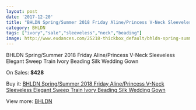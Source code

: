 ```yaml
---
layout: post
date: '2017-12-20'
title: "BHLDN Spring/Summer 2018 Friday Aline/Princess V-Neck Sleeveless Elegant Sweep Train Ivory Beading Silk Wedding Gown"
category: BHLDN
tags: ["ivory","sale","sleeveless","neck","beading"]
image: http://www.eudances.com/25218-thickbox_default/bhldn-spring-summer-2018-friday-aline-princess-v-neck-sleeveless-elegant-sweep-train-ivory-beading-silk-wedding-gown.jpg
---
```

BHLDN Spring/Summer 2018 Friday Aline/Princess V-Neck Sleeveless Elegant Sweep Train Ivory Beading Silk Wedding Gown

On Sales: **$428**
<a href="https://www.eudances.com/en/bhldn/8349-bhldn-spring-summer-2018-friday-aline-princess-v-neck-sleeveless-elegant-sweep-train-ivory-beading-silk-wedding-gown.html"><amp-img layout="responsive" width="600" height="600" src="//www.eudances.com/25218-thickbox_default/bhldn-spring-summer-2018-friday-aline-princess-v-neck-sleeveless-elegant-sweep-train-ivory-beading-silk-wedding-gown.jpg" alt="BHLDN Spring/Summer 2018 Friday Aline/Princess V-Neck Sleeveless Elegant Sweep Train Ivory Beading Silk Wedding Gown 0" /></a>
<a href="https://www.eudances.com/en/bhldn/8349-bhldn-spring-summer-2018-friday-aline-princess-v-neck-sleeveless-elegant-sweep-train-ivory-beading-silk-wedding-gown.html"><amp-img layout="responsive" width="600" height="600" src="//www.eudances.com/25225-thickbox_default/bhldn-spring-summer-2018-friday-aline-princess-v-neck-sleeveless-elegant-sweep-train-ivory-beading-silk-wedding-gown.jpg" alt="BHLDN Spring/Summer 2018 Friday Aline/Princess V-Neck Sleeveless Elegant Sweep Train Ivory Beading Silk Wedding Gown 1" /></a>
<a href="https://www.eudances.com/en/bhldn/8349-bhldn-spring-summer-2018-friday-aline-princess-v-neck-sleeveless-elegant-sweep-train-ivory-beading-silk-wedding-gown.html"><amp-img layout="responsive" width="600" height="600" src="//www.eudances.com/25224-thickbox_default/bhldn-spring-summer-2018-friday-aline-princess-v-neck-sleeveless-elegant-sweep-train-ivory-beading-silk-wedding-gown.jpg" alt="BHLDN Spring/Summer 2018 Friday Aline/Princess V-Neck Sleeveless Elegant Sweep Train Ivory Beading Silk Wedding Gown 2" /></a>
<a href="https://www.eudances.com/en/bhldn/8349-bhldn-spring-summer-2018-friday-aline-princess-v-neck-sleeveless-elegant-sweep-train-ivory-beading-silk-wedding-gown.html"><amp-img layout="responsive" width="600" height="600" src="//www.eudances.com/25223-thickbox_default/bhldn-spring-summer-2018-friday-aline-princess-v-neck-sleeveless-elegant-sweep-train-ivory-beading-silk-wedding-gown.jpg" alt="BHLDN Spring/Summer 2018 Friday Aline/Princess V-Neck Sleeveless Elegant Sweep Train Ivory Beading Silk Wedding Gown 3" /></a>
<a href="https://www.eudances.com/en/bhldn/8349-bhldn-spring-summer-2018-friday-aline-princess-v-neck-sleeveless-elegant-sweep-train-ivory-beading-silk-wedding-gown.html"><amp-img layout="responsive" width="600" height="600" src="//www.eudances.com/25222-thickbox_default/bhldn-spring-summer-2018-friday-aline-princess-v-neck-sleeveless-elegant-sweep-train-ivory-beading-silk-wedding-gown.jpg" alt="BHLDN Spring/Summer 2018 Friday Aline/Princess V-Neck Sleeveless Elegant Sweep Train Ivory Beading Silk Wedding Gown 4" /></a>
<a href="https://www.eudances.com/en/bhldn/8349-bhldn-spring-summer-2018-friday-aline-princess-v-neck-sleeveless-elegant-sweep-train-ivory-beading-silk-wedding-gown.html"><amp-img layout="responsive" width="600" height="600" src="//www.eudances.com/25221-thickbox_default/bhldn-spring-summer-2018-friday-aline-princess-v-neck-sleeveless-elegant-sweep-train-ivory-beading-silk-wedding-gown.jpg" alt="BHLDN Spring/Summer 2018 Friday Aline/Princess V-Neck Sleeveless Elegant Sweep Train Ivory Beading Silk Wedding Gown 5" /></a>
<a href="https://www.eudances.com/en/bhldn/8349-bhldn-spring-summer-2018-friday-aline-princess-v-neck-sleeveless-elegant-sweep-train-ivory-beading-silk-wedding-gown.html"><amp-img layout="responsive" width="600" height="600" src="//www.eudances.com/25220-thickbox_default/bhldn-spring-summer-2018-friday-aline-princess-v-neck-sleeveless-elegant-sweep-train-ivory-beading-silk-wedding-gown.jpg" alt="BHLDN Spring/Summer 2018 Friday Aline/Princess V-Neck Sleeveless Elegant Sweep Train Ivory Beading Silk Wedding Gown 6" /></a>
<a href="https://www.eudances.com/en/bhldn/8349-bhldn-spring-summer-2018-friday-aline-princess-v-neck-sleeveless-elegant-sweep-train-ivory-beading-silk-wedding-gown.html"><amp-img layout="responsive" width="600" height="600" src="//www.eudances.com/25219-thickbox_default/bhldn-spring-summer-2018-friday-aline-princess-v-neck-sleeveless-elegant-sweep-train-ivory-beading-silk-wedding-gown.jpg" alt="BHLDN Spring/Summer 2018 Friday Aline/Princess V-Neck Sleeveless Elegant Sweep Train Ivory Beading Silk Wedding Gown 7" /></a>

Buy it: [BHLDN Spring/Summer 2018 Friday Aline/Princess V-Neck Sleeveless Elegant Sweep Train Ivory Beading Silk Wedding Gown](https://www.eudances.com/en/bhldn/8349-bhldn-spring-summer-2018-friday-aline-princess-v-neck-sleeveless-elegant-sweep-train-ivory-beading-silk-wedding-gown.html "BHLDN Spring/Summer 2018 Friday Aline/Princess V-Neck Sleeveless Elegant Sweep Train Ivory Beading Silk Wedding Gown")

View more: [BHLDN](https://www.eudances.com/en/124-bhldn "BHLDN")